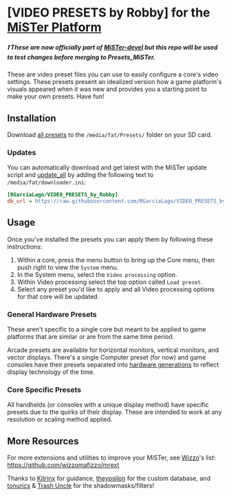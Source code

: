# [VIDEO PRESETS by Robby] for the [MiSTer Platform](https://github.com/MiSTer-devel/Main_MiSTer/wiki)
##### ❗ ***These  are now officially part of [MiSTer-devel](https://github.com/MiSTer-devel/Presets_MiSTer) but this repo will be used to test changes before merging to Presets_MiSTer.***
These are video preset files you can use to easily configure a core's video settings. These presets present an idealized version how a game platform's visuals appeared when it was new and provides you a starting point to make your own presets. Have fun!



## Installation
Download [all presets](https://github.com/RGarciaLago/VIDEO-PRESETS-by-Robby/tree/main/Presets) to the `/media/fat/Presets/` folder on your SD card.

### Updates
You can automatically download and get latest with the MiSTer update script and [update_all](https://github.com/theypsilon/Update_All_MiSTer) by adding the following text to `/media/fat/downloader.ini`:
```ini
[RGarciaLago/VIDEO_PRESETS_by_Robby]
db_url = https://raw.githubusercontent.com/RGarciaLago/VIDEO_PRESETS_by_Robby/db/db.json.zip
```


## Usage
Once you've installed the presets you can apply them by following these instructions:
1. Within a core, press the menu button to bring up the Core menu, then push right to view the `System` menu.
2. In the System menu, select the `Video processing` option.
3. Within Video processing select the top option called `Load preset`.
4. Select any preset you'd like to apply and all Video processing options for that core will be updated.

### General Hardware Presets
These aren't specific to a single core but meant to be applied to game platforms that are similar or are from the same time period.

Arcade presets are available for horizontal monitors, vertical monitors, and vector displays. There's a single Computer preset (for now) and game consoles have their presets separated into [hardware generations](https://en.wikipedia.org/wiki/Home_video_game_console_generations) to reflect display technology of the time.

### Core Specific Presets
All handhelds (or consoles with a unique display method) have specific presets due to the quirks of their display. These are intended to work at any resolution or scaling method applied.


## More Resources
For more extensions and utilities to improve your MiSTer, see [Wizzo](https://github.com/wizzomafizzo)'s list: https://github.com/wizzomafizzo/mrext

Thanks to [Kitrinx](https://github.com/Kitrinx) for guidance, [theypsilon](https://github.com/theypsilon) for the custom database, and [tonurics](https://github.com/tonurics) & [Trash Uncle](https://github.com/trashuncle) for the shadowmasks/filters!
